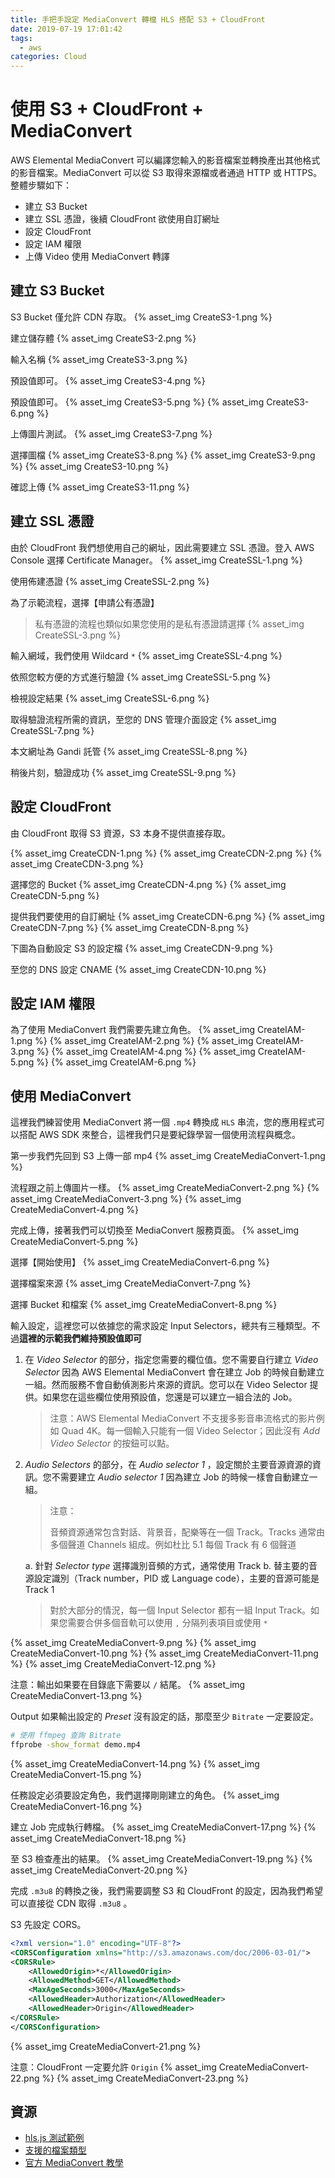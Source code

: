```yaml
---
title: 手把手設定 MediaConvert 轉檔 HLS 搭配 S3 + CloudFront
date: 2019-07-19 17:01:42
tags:
  - aws
categories: Cloud
---
```


# 使用 S3 + CloudFront + MediaConvert

AWS Elemental MediaConvert 可以編譯您輸入的影音檔案並轉換產出其他格式的影音檔案。MediaConvert 可以從 S3 取得來源檔或者通過 HTTP 或 HTTPS。整體步驟如下：

* 建立 S3 Bucket
* 建立 SSL 憑證，後續 CloudFront 欲使用自訂網址
* 設定 CloudFront
* 設定 IAM 權限
* 上傳 Video 使用 MediaConvert 轉譯

<!-- more -->

## 建立 S3 Bucket

S3 Bucket 僅允許 CDN 存取。
{% asset_img CreateS3-1.png %}

建立儲存體
{% asset_img CreateS3-2.png %}

輸入名稱
{% asset_img CreateS3-3.png %}

預設值即可。
{% asset_img CreateS3-4.png %}

預設值即可。
{% asset_img CreateS3-5.png %}
{% asset_img CreateS3-6.png %}

上傳圖片測試。
{% asset_img CreateS3-7.png %}


選擇圖檔
{% asset_img CreateS3-8.png %}
{% asset_img CreateS3-9.png %}
{% asset_img CreateS3-10.png %}

確認上傳
{% asset_img CreateS3-11.png %}

## 建立 SSL 憑證

由於 CloudFront 我們想使用自己的網址，因此需要建立 SSL 憑證。登入 AWS Console 選擇 Certificate Manager。
{% asset_img CreateSSL-1.png %}

使用佈建憑證
{% asset_img CreateSSL-2.png %}

為了示範流程，選擇【申請公有憑證】
>  私有憑證的流程也類似如果您使用的是私有憑證請選擇
{% asset_img CreateSSL-3.png %}

輸入網域，我們使用 Wildcard `*`
{% asset_img CreateSSL-4.png %}

依照您較方便的方式進行驗證
{% asset_img CreateSSL-5.png %}

檢視設定結果
{% asset_img CreateSSL-6.png %}

取得驗證流程所需的資訊，至您的 DNS 管理介面設定
{% asset_img CreateSSL-7.png %}

本文網址為 Gandi 託管
{% asset_img CreateSSL-8.png %}

稍後片刻，驗證成功
{% asset_img CreateSSL-9.png %}

## 設定 CloudFront

由 CloudFront 取得 S3 資源，S3 本身不提供直接存取。

{% asset_img CreateCDN-1.png %}
{% asset_img CreateCDN-2.png %}
{% asset_img CreateCDN-3.png %}

選擇您的 Bucket
{% asset_img CreateCDN-4.png %}
{% asset_img CreateCDN-5.png %}


提供我們要使用的自訂網址
{% asset_img CreateCDN-6.png %}
{% asset_img CreateCDN-7.png %}
{% asset_img CreateCDN-8.png %}

下圖為自動設定 S3 的設定檔
{% asset_img CreateCDN-9.png %}

至您的 DNS 設定 CNAME
{% asset_img CreateCDN-10.png %}


## 設定 IAM 權限

為了使用 MediaConvert 我們需要先建立角色。
{% asset_img CreateIAM-1.png %}
{% asset_img CreateIAM-2.png %}
{% asset_img CreateIAM-3.png %}
{% asset_img CreateIAM-4.png %}
{% asset_img CreateIAM-5.png %}
{% asset_img CreateIAM-6.png %}


## 使用 MediaConvert

這裡我們練習使用 MediaConvert 將一個 `.mp4` 轉換成 `HLS` 串流，您的應用程式可以搭配 AWS SDK 來整合，這裡我們只是要紀錄學習一個使用流程與概念。

第一步我們先回到 S3 上傳一部 mp4
{% asset_img CreateMediaConvert-1.png %}

流程跟之前上傳圖片一樣。
{% asset_img CreateMediaConvert-2.png %}
{% asset_img CreateMediaConvert-3.png %}
{% asset_img CreateMediaConvert-4.png %}

完成上傳，接著我們可以切換至 MediaConvert 服務頁面。
{% asset_img CreateMediaConvert-5.png %}

選擇【開始使用】
{% asset_img CreateMediaConvert-6.png %}

選擇檔案來源
{% asset_img CreateMediaConvert-7.png %}

選擇 Bucket 和檔案
{% asset_img CreateMediaConvert-8.png %}

輸入設定，這裡您可以依據您的需求設定 Input Selectors，總共有三種類型。不過**這裡的示範我們維持預設值即可**

1. 在 *Video Selector* 的部分，指定您需要的欄位值。您不需要自行建立 *Video Selector* 因為 AWS Elemental MediaConvert 會在建立 Job 的時候自動建立一組。然而服務不會自動偵測影片來源的資訊。您可以在 Video Selector 提供。如果您在這些欄位使用預設值，您還是可以建立一組合法的 Job。

   > 注意：AWS Elemental MediaConvert 不支援多影音串流格式的影片例如 Quad 4K。每一個輸入只能有一個 Video Selector；因此沒有 *Add Video Selector* 的按鈕可以點。

2. *Audio Selectors* 的部分，在 *Audio selector 1* ，設定關於主要音源資源的資訊。您不需要建立 *Audio selector 1* 因為建立 Job 的時候一樣會自動建立一組。

   > 注意：
   >
   > 音頻資源通常包含對話、背景音，配樂等在一個 Track。Tracks 通常由多個聲道 Channels 組成。例如杜比 5.1 每個 Track 有 6 個聲道

   a. 針對 *Selector type* 選擇識別音頻的方式，通常使用 Track
   b. 替主要的音源設定識別（Track number，PID 或 Language code），主要的音源可能是 Track 1

   > 對於大部分的情況，每一個 Input Selector 都有一組 Input Track。如果您需要合併多個音軌可以使用 `,` 分隔列表項目或使用 `*`

{% asset_img CreateMediaConvert-9.png %}
{% asset_img CreateMediaConvert-10.png %}
{% asset_img CreateMediaConvert-11.png %}
{% asset_img CreateMediaConvert-12.png %}

注意：輸出如果要在目錄底下需要以 `/` 結尾。
{% asset_img CreateMediaConvert-13.png %}

Output 如果輸出設定的 *Preset* 沒有設定的話，那麼至少 `Bitrate` 一定要設定。

```bash
# 使用 ffmpeg 查詢 Bitrate
ffprobe -show_format demo.mp4
```

{% asset_img CreateMediaConvert-14.png %}
{% asset_img CreateMediaConvert-15.png %}

任務設定必須要設定角色，我們選擇剛剛建立的角色。
{% asset_img CreateMediaConvert-16.png %}

建立 Job 完成執行轉檔。
{% asset_img CreateMediaConvert-17.png %}
{% asset_img CreateMediaConvert-18.png %}

至 S3 檢查產出的結果。
{% asset_img CreateMediaConvert-19.png %}
{% asset_img CreateMediaConvert-20.png %}



完成 `.m3u8` 的轉換之後，我們需要調整 S3 和 CloudFront 的設定，因為我們希望可以直接從 CDN 取得 `.m3u8` 。

S3 先設定 CORS。
```xml
<?xml version="1.0" encoding="UTF-8"?>
<CORSConfiguration xmlns="http://s3.amazonaws.com/doc/2006-03-01/">
<CORSRule>
    <AllowedOrigin>*</AllowedOrigin>
    <AllowedMethod>GET</AllowedMethod>
    <MaxAgeSeconds>3000</MaxAgeSeconds>
    <AllowedHeader>Authorization</AllowedHeader>
    <AllowedHeader>Origin</AllowedHeader>
</CORSRule>
</CORSConfiguration>
```

{% asset_img CreateMediaConvert-21.png %}

注意：CloudFront 一定要允許 `Origin`
{% asset_img CreateMediaConvert-22.png %}
{% asset_img CreateMediaConvert-23.png %}


## 資源

* [hls.js 測試範例](https://jsfiddle.net/andyyu0920/rzchvmuo/4/)
* [支援的檔案類型](https://docs.aws.amazon.com/mediaconvert/latest/ug/reference-codecs-containers-input.html)
* [官方 MediaConvert 教學](https://docs.aws.amazon.com/mediaconvert/latest/ug/gs-1-sign-up.html)

